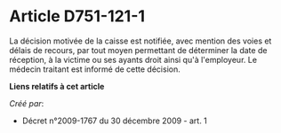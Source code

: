 # Article D751-121-1

La décision motivée de la caisse est notifiée, avec mention des voies et délais de recours, par tout moyen permettant de
déterminer la date de réception, à la victime ou ses ayants droit ainsi qu'à l'employeur. Le médecin traitant est informé de
cette décision.

**Liens relatifs à cet article**

_Créé par_:

  - Décret n°2009-1767 du 30 décembre 2009 - art. 1
